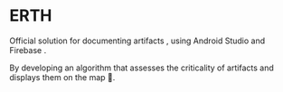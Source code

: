 # ERTH
Official solution for documenting artifacts , using Android Studio and Firebase .

By developing an algorithm that assesses the criticality of artifacts and displays them on the map 📍.
